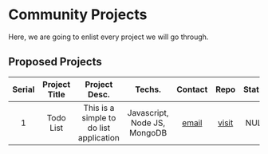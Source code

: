 # Community Projects

Here, we are going to enlist every project we will go through.

## Proposed Projects
| Serial | Project Title | Project Desc. | Techs. | Contact | Repo | Status |
|:------:|:-------------:|:-------------:|:------:|:-------:|:----:|:------:|
|    1   |   Todo List   |  This is a simple to do list application | Javascript, Node JS, MongoDB  | [email](mailto:786saadman@gmail.com) | [visit](https://github.com/bakebit-official/todo-list)  | NULL |

<!-- Write your idea according to bellow comment and do not remove any comment -->
<!-- |  no  |    title   |   discription |  framework   | [email](mailto:yourmail@mail.com)  |  [visit](your-github-project)    |   NULL    | -->


